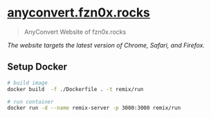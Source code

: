 # [anyconvert.fzn0x.rocks](https://anyconvert.fzn0x.rocks)

> AnyConvert Website of fzn0x.rocks

*The website targets the latest version of Chrome, Safari, and Firefox.*

## Setup Docker

```sh
# build image
docker build  -f ./Dockerfile . -t remix/run

# run container
docker run -d --name remix-server -p 3000:3000 remix/run
```
